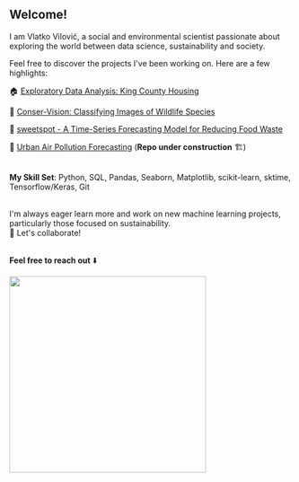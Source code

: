 ## Welcome! 

I am Vlatko Vilović, a social and environmental scientist passionate about exploring the world between data science, sustainability and society.

Feel free to discover the projects I've been working on. Here are a few highlights:

:house: [Exploratory Data Analysis: King County Housing](https://github.com/vlatko-v/ds-king_county_housing-EDA)

:paw_prints: [Conser-Vision: Classifying Images of Wildlife Species](https://github.com/vlatko-v/drivendata-Conser-vision-Image-Classification)

:doughnut: [sweetspot - A Time-Series Forecasting Model for Reducing Food Waste](https://github.com/vlatko-v/sweet-spot-donut-sales-forecasting)

 🫧 [Urban Air Pollution Forecasting](https://github.com/vlatko-v/ds-airpollution-project) (**Repo under construction** 🏗️)<br/><br/>

**My Skill Set**: Python, SQL, Pandas, Seaborn, Matplotlib, scikit-learn, sktime, Tensorflow/Keras, Git<br/><br/>

I'm always eager learn more and work on new machine learning projects, particularly those focused on sustainability.<br/>
🌱 Let's collaborate! <br/><br/>

**Feel free to reach out** :arrow_down:

<a href="https://www.linkedin.com/in/vlatko-vilovic/">
    <img src="https://github.com/vlatko-v/vlatko-v.github.io/blob/main/Images/linkedin_vv.png" width="350">
</a>



<!--
**vlatko-v/vlatko-v** is a ✨ _special_ ✨ repository because its `README.md` (this file) appears on your GitHub profile.

Here are some ideas to get you started:



- 🔭 I’m currently working on ...
- 🌱 I’m currently learning ...
- 👯 I’m looking to collaborate on ...
- 🤔 I’m looking for help with ...
- 💬 Ask me about ...
- 📫 How to reach me: ...
- 😄 Pronouns: ...
- ⚡ Fun fact: ...
-->
